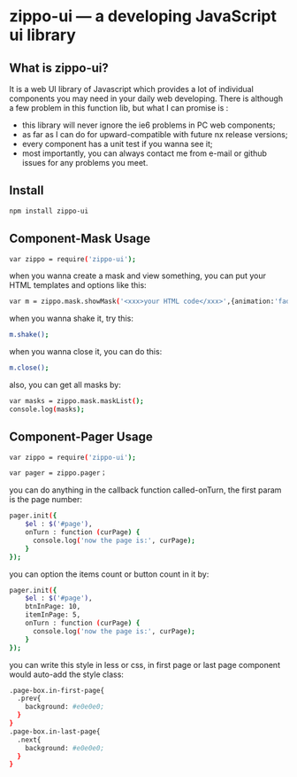 zippo-ui — a developing JavaScript ui library
==================================================


What is zippo-ui?
--------------------------------------
It is a web UI library of Javascript which provides a lot of individual components you may need in your daily web developing.
There is although a few problem in this function lib, but what I can promise is :

- this library will never ignore the ie6 problems in PC web components;
- as far as I can do for upward-compatible with future nx release versions;
- every component has a unit test if you wanna see it;
- most importantly, you can always contact me from e-mail or github issues for any problems you meet.


Install
--------------------------------------
```bash
npm install zippo-ui
```

Component-Mask Usage
--------------------------------------
```bash
var zippo = require('zippo-ui');
```
when you wanna create a mask and view something, you can put your HTML templates and options like this:
```bash
var m = zippo.mask.showMask('<xxx>your HTML code</xxx>',{animation:'fade'});
```

when you wanna shake it, try this:
```bash
m.shake();
```

when you wanna close it, you can do this:
```bash
m.close();
```

also, you can get all masks by:
```bash
var masks = zippo.mask.maskList();
console.log(masks);
```

Component-Pager Usage
--------------------------------------
```bash
var zippo = require('zippo-ui');
```

```bash
var pager = zippo.pager；
```

you can do anything in the callback function called-onTurn, the first param is the page number:
```bash
pager.init({
    $el : $('#page'),
    onTurn : function (curPage) {
      console.log('now the page is:', curPage);
    }
});
```

you can option the items count or button count in it by:
```bash
pager.init({
    $el : $('#page'),
    btnInPage: 10,
    itemInPage: 5,
    onTurn : function (curPage) {
      console.log('now the page is:', curPage);
    }
});
```

you can write this style in less or css, in first page or last page component would auto-add the style class:
```bash
.page-box.in-first-page{
  .prev{
    background: #e0e0e0;
  }
}
.page-box.in-last-page{
  .next{
    background: #e0e0e0;
  }
}
```